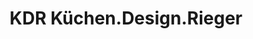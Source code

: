 ---
title: "KDR Küchen.Design.Rieger"
url: /herzogenaurach/kdr-kuechen-design-rieger/
shop: Küchen
---